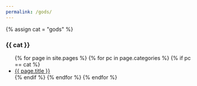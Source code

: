 ```yaml
---
permalink: /gods/
---
```


{% assign cat = "gods" %}

### {{ cat }}
<ul>
  {% for page in site.pages %}
    {% for pc in page.categories %}
      {% if pc == cat %}
        <li><a href="{{ page.url | relative_url }}">{{ page.title }}</a></li>
      {% endif %}   <!-- cat-match-p -->
    {% endfor %}  <!-- page-category -->
  {% endfor %}  <!-- page -->
</ul>
